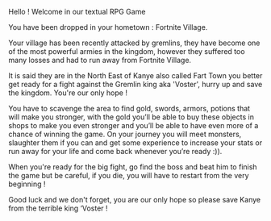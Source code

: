 Hello ! Welcome in our textual RPG Game


You have been dropped in your hometown : Fortnite Village. 

Your village has been recently attacked by gremlins, they have become one of the most powerful armies in the kingdom, however they suffered too many losses and had to run away from Fortnite Village.

It is said they are in the North East of Kanye also called Fart Town you better get ready for a fight against the Gremlin king aka 'Voster', hurry up and save the kingdom. You're our only hope !

You have to scavenge the area to find gold, swords, armors, potions that will make you stronger, with the gold you’ll be able to buy these objects in shops to make you even stronger and you’ll be able to have even more of a chance of winning the game. On your journey you will meet monsters, slaughter them if you can and get some experience to increase your stats or run away for your life and come back whenever you’re ready :)).

When you're ready for the big fight, go find the boss and beat him to finish the game but be careful, if you die, you will have to restart from the very beginning !

Good luck and we don't forget, you are our only hope so please save Kanye from the terrible king ‘Voster !
